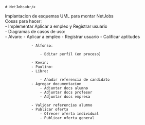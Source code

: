     # NetJobs<br/>
Implantacion de esquemas UML para montar NetJobs<br/>
Cosas para hacer:<br/>
    - Implementar Aplicar a empleo y Registrar usuario
    <br/>
        - Diagramas de casos de uso:  
            - Alvaro:
                    - Aplicar a empleo
                    - Registrar usuario
                    - Calificar aptitudes
            
                - Alfonso:
            
                    - Editar perfil (en proceso)
            
                - Kevin:
                - Paulino:
                - Libre:
            
                    - Añadir referencia de candidato
                - Agregar documentacion  
                    - Adjuntar docs alumno
                    - Adjuntar docs profesor
                    - Adjuntar docs empresa
            
                - Validar referencias alumno
                - Publicar oferta
                    - Ofrecer oferta individual
                    - Publicar oferta general
